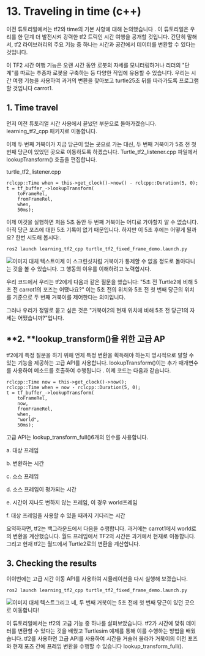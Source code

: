 # 13. Traveling in time (c++)



이전 튜토리얼에서는 tf2와 time의 기본 사항에 대해 논의했습니다 . 이 튜토리얼은 우리를 한 단계 더 발전시켜 강력한 tf2 트릭인 시간 여행을 공개할 것입니다. 간단히 말해서, tf2 라이브러리의 주요 기능 중 하나는 시간과 공간에서 데이터를 변환할 수 있다는 것입니다.



이 TF2 시간 여행 기능은 오랜 시간 동안 로봇의 자세를 모니터링하거나 리더의 "단계"를 따르는 추종자 로봇을 구축하는 등 다양한 작업에 유용할 수 있습니다. 우리는 시간 여행 기능을 사용하여 과거의 변환을 찾아보고 turtle25초 뒤를 따라가도록 프로그램할 것입니다 carrot1.



## **1. Time travel**



먼저 이전 튜토리얼 시간 사용에서 끝냈던 부분으로 돌아가겠습니다. learning_tf2_cpp 패키지로 이동합니다.

이제 두 번째 거북이가 지금 당근이 있는 곳으로 가는 대신, 두 번째 거북이가 5초 전 첫 번째 당근이 있었던 곳으로 이동하도록 하겠습니다. Turtle_tf2_listener.cpp 파일에서lookupTransform() 호출을 편집합니다.


turtle_tf2_listener.cpp

```
rclcpp::Time when = this->get_clock()->now() - rclcpp::Duration(5, 0);
t = tf_buffer_->lookupTransform(
    toFrameRel,
    fromFrameRel,
    when,
    50ms);
```

이제 이것을 실행하면 처음 5초 동안 두 번째 거북이는 어디로 가야할지 알 수 없습니다. 아직 당근 포즈에 대한 5초 기록이 없기 때문입니다. 하지만 이 5초 후에는 어떻게 될까요? 한번 시도해 봅시다:.

```
ros2 launch learning_tf2_cpp turtle_tf2_fixed_frame_demo.launch.py
```

<img src="https://github.com/firstbot1/ROS2STUDY/blob/main/4.tf2/pic/13_1.png" alt="이미지 대체 텍스트" style="float: left;">

 이제 이 스크린샷처럼 거북이가 통제할 수 없을 정도로 돌아다니는 것을 볼 수 있습니다. 그 행동의 이유를 이해하려고 노력합시다.

우리 코드에서 우리는 tf2에게 다음과 같은 질문을 했습니다: "5초 전 Turtle2에 비해 5초 전 carrot1의 포즈는 어땠나요?" 이는 5초 전의 위치와 5초 전 첫 번째 당근의 위치를 기준으로 두 번째 거북이를 제어한다는 의미입니다.

그러나 우리가 정말로 묻고 싶은 것은 "거북이2의 현재 위치에 비해 5초 전 당근1의 자세는 어땠습니까?"입니다.



## **2.  **lookup_transform()을 위한 고급 AP ##



tf2에게 특정 질문을 하기 위해 언제 특정 변환을 획득해야 하는지 명시적으로 말할 수 있는 기능을 제공하는 고급 API를 사용합니다. lookupTransform()이는 추가 매개변수를 사용하여 메소드를 호출하여 수행됩니다 . 이제 코드는 다음과 같습니다.

```
rclcpp::Time now = this->get_clock()->now();
rclcpp::Time when = now - rclcpp::Duration(5, 0);
t = tf_buffer_->lookupTransform(
    toFrameRel,
    now,
    fromFrameRel,
    when,
    "world",
    50ms);
```

고급 API는 lookup_transform_full()6개의 인수를 사용합니다.

a. 대상 프레임

b. 변환하는 시간

c. 소스 프레임

d. 소스 프레임이 평가되는 시간

e. 시간이 지나도 변하지 않는 프레임, 이 경우 world프레임

f. 대상 프레임을 사용할 수 있을 때까지 기다리는 시간



요약하자면, tf2는 백그라운드에서 다음을 수행합니다. 과거에는 carrot1에서 world로의 변환을 계산했습니다. 월드 프레임에서 TF2의 시간은 과거에서 현재로 이동합니다. 그리고 현재 tf2는 월드에서 Turtle2로의 변환을 계산합니다.



## **3. Checking the results** ##



이이번에는 고급 시간 이동 API를 사용하여 시뮬레이션을 다시 실행해 보겠습니다.

```
ros2 launch learning_tf2_cpp turtle_tf2_fixed_frame_demo.launch.py
```

<img src="https://github.com/firstbot1/ROS2STUDY/blob/main/4.tf2/pic/13_2.png" alt="이미지 대체 텍스트" style="float: left;">

그리고 네, 두 번째 거북이는 5초 전에 첫 번째 당근이 있던 곳으로 이동합니다!

이 튜토리얼에서는 tf2의 고급 기능 중 하나를 살펴보았습니다. tf2가 시간에 맞춰 데이터를 변환할 수 있다는 것을 배웠고 Turtlesim 예제를 통해 이를 수행하는 방법을 배웠습니다. tf2를 사용하면 고급 API를 사용하여 시간을 거슬러 올라가 거북이의 이전 포즈와 현재 포즈 간에 프레임 변환을 수행할 수 있습니다 lookup_transform_full().

